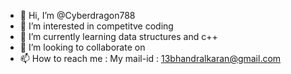 - 👋 Hi, I’m @Cyberdragon788
- 👀 I’m interested in competitve coding
- 🌱 I’m currently learning data structures and c++
- 💞️ I’m looking to collaborate on 
- 📫 How to reach me : My mail-id : 13bhandralkaran@gmail.com
